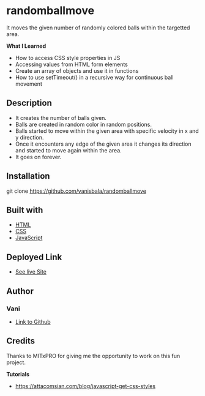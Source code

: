 # randomballmove
  It moves the given number of randomly colored balls within the targetted area.

**What I Learned**
- How to access CSS style properties in JS
- Accessing values from HTML form elements
- Create an array of objects and use it in functions
- How to use setTimeout() in a recursive way for continuous ball movement

## Description
- It creates the number of balls given.
- Balls are created in random color in random positions.
- Balls started to move within the given area with specific velocity in x and y direction.
- Once it encounters any edge of the given area it changes its direction and started to move again within the area.
- It goes on forever.

## Installation
git clone https://github.com/vanisbala/randomballmove

## Built with
- [HTML](https://developer.mozilla.org/en-US/docs/Web/HTML)
- [CSS](https://developer.mozilla.org/en-US/docs/Web/CSS)
- [JavaScript](https://developer.mozilla.org/en-US/docs/Web/Javascript)

## Deployed Link
- [See live Site](https://vanisbala.github.io/randomballmove/)


## Author
### Vani 
- [Link to Github](https://github.com/vanisbala)

## Credits
Thanks to MITxPRO for giving me the opportunity to work on this fun project.

**Tutorials**
- https://attacomsian.com/blog/javascript-get-css-styles


